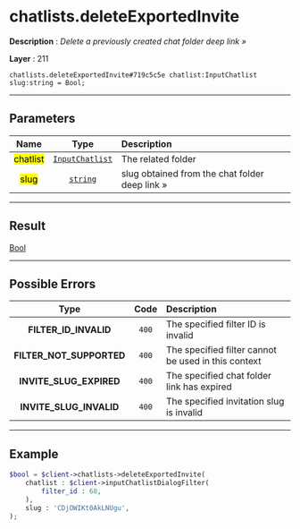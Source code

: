 # chatlists.deleteExportedInvite

**Description** : *Delete a previously created chat folder deep link &raquo;*

**Layer** : 211

```tl
chatlists.deleteExportedInvite#719c5c5e chatlist:InputChatlist slug:string = Bool;
```

---

## Parameters

| Name | Type | Description |
| :---: | :---: | :--- |
| <mark>chatlist</mark> | [`InputChatlist`](type/InputChatlist) | The related folder |
| <mark>slug</mark> | [`string`](type/string) | slug obtained from the chat folder deep link » |

---

## Result

[Bool](type/Bool)

---

## Possible Errors

| Type | Code | Description |
| :---: | :---: | :--- |
| **FILTER_ID_INVALID** | `400` | The specified filter ID is invalid |
| **FILTER_NOT_SUPPORTED** | `400` | The specified filter cannot be used in this context |
| **INVITE_SLUG_EXPIRED** | `400` | The specified chat folder link has expired |
| **INVITE_SLUG_INVALID** | `400` | The specified invitation slug is invalid |

---

## Example

```php
$bool = $client->chatlists->deleteExportedInvite(
	chatlist : $client->inputChatlistDialogFilter(
		filter_id : 68,
	),
	slug : 'CDjOWIKt0AkLNUgu',
);
```